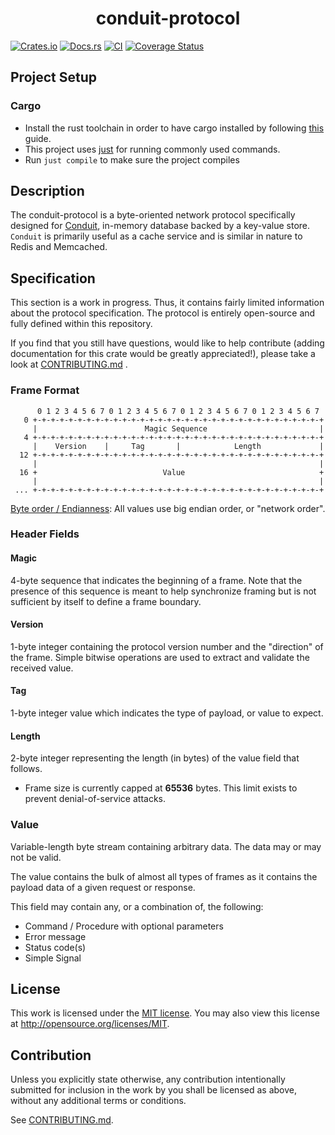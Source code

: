 <div align="center">
  <h1>conduit-protocol</h1>
</div>

[![Crates.io](https://img.shields.io/crates/v/conduit-protocol.svg)](https://crates.io/crates/conduit-protocol)
[![Docs.rs](https://docs.rs/conduit-protocol/badge.svg)](https://docs.rs/conduit-protocol)
[![CI](https://github.com/dark-fusion/conduit-protocol/workflows/CI/badge.svg)](https://github.com/dark-fusion/conduit-protocol/actions)
[![Coverage Status](https://coveralls.io/repos/github/dark-fusion/conduit-protocol/badge.svg?branch=main)](https://coveralls.io/github/dark-fusion/conduit-protocol?branch=main)

## Project Setup

### Cargo

* Install the rust toolchain in order to have cargo installed by following
  [this](https://www.rust-lang.org/tools/install) guide.
* This project uses [just](https://github.com/casey/just) for running commonly used commands.
* Run `just compile` to make sure the project compiles

## Description

The conduit-protocol is a byte-oriented network protocol specifically designed
for [Conduit](https://github.com/dark-fusion/conduit), in-memory database backed by a key-value
store. `Conduit` is primarily useful as a cache service and is similar in nature to Redis and
Memcached.

## Specification

This section is a work in progress. Thus, it contains fairly limited information about the protocol
specification. The protocol is entirely open-source and fully defined within this repository.

If you find that you still have questions, would like to help contribute (adding documentation for
this crate would be greatly appreciated!), please take a look at [CONTRIBUTING.md](/CONTRIBUTING.md)
.

### Frame Format

```text
      0 1 2 3 4 5 6 7 0 1 2 3 4 5 6 7 0 1 2 3 4 5 6 7 0 1 2 3 4 5 6 7 
   0 +-+-+-+-+-+-+-+-+-+-+-+-+-+-+-+-+-+-+-+-+-+-+-+-+-+-+-+-+-+-+-+-+
     |                        Magic Sequence                         |
   4 +-+-+-+-+-+-+-+-+-+-+-+-+-+-+-+-+-+-+-+-+-+-+-+-+-+-+-+-+-+-+-+-+
     |    Version    |     Tag       |            Length             |
  12 +-+-+-+-+-+-+-+-+-+-+-+-+-+-+-+-+-+-+-+-+-+-+-+-+-+-+-+-+-+-+-+-+
     |                                                               |
  16 +                            Value                              +
     |                                                               |
 ... +-+-+-+-+-+-+-+-+-+-+-+-+-+-+-+-+-+-+-+-+-+-+-+-+-+-+-+-+-+-+-+-+
```

[Byte order / Endianness](https://en.wikipedia.org/wiki/Endianness): All values use big endian
order, or "network order".

### Header Fields

#### Magic

4-byte sequence that indicates the beginning of a frame. Note that the presence of this sequence is
meant to help synchronize framing but is not sufficient by itself to define a frame boundary.

#### Version

1-byte integer containing the protocol version number and the "direction" of the frame. Simple
bitwise operations are used to extract and validate the received value.

#### Tag

1-byte integer value which indicates the type of payload, or value to expect.

#### Length

2-byte integer representing the length (in bytes) of the value field that follows.<br/>

- Frame size is currently capped at **65536** bytes. This limit exists to prevent denial-of-service
  attacks.

### Value

Variable-length byte stream containing arbitrary data. The data may or may not be valid.

The value contains the bulk of almost all types of frames as it contains the payload data of a given
request or response.

This field may contain any, or a combination of, the following:

- Command / Procedure with optional parameters
- Error message
- Status code(s)
- Simple Signal

## License

This work is licensed under the [MIT license](/LICENSE). You may also view this license
at http://opensource.org/licenses/MIT.

## Contribution

Unless you explicitly state otherwise, any contribution intentionally submitted for inclusion in the
work by you shall be licensed as above, without any additional terms or conditions.

See [CONTRIBUTING.md](CONTRIBUTING.md).
